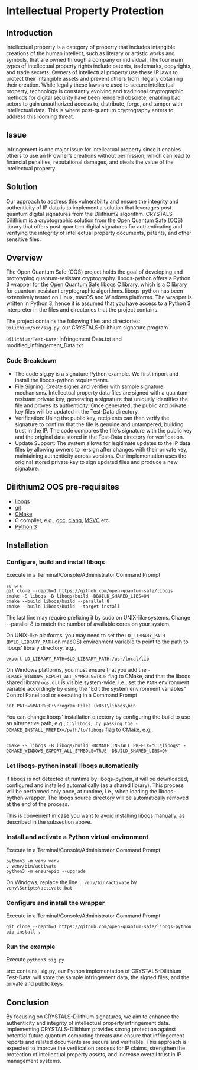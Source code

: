 # Intellectual Property Protection

## Introduction
Intellectual property is a category of property that includes intangible creations of the human intellect, such as literary or artistic works and symbols, that are owned through a company or individual. The four main types of intellectual property rights include patents, trademarks, copyrights, and trade secrets. Owners of intellectual property use these IP laws to protect their intangible assets and prevent others from illegally obtaining their creation. While legally these laws are used to secure intellectual property, technology is constantly evolving and traditional cryptographic methods for digital security have been rendered obsolete, enabling bad actors to gain unauthorized access to, distribute, forge, and tamper with intellectual data. This is where post-quantum cryptography enters to address this looming threat. 

## Issue
Infringement is one major issue for intellectual property since it enables others to use an IP owner’s creations without permission, which can lead to financial penalties, reputational damages, and steals the value of the intellectual property. 

## Solution
Our approach to address this vulnerability and ensure the integrity and authenticity of IP data is to implement a solution that leverages post-quantum digital signatures from the Dilithium2 algorithm. CRYSTALS-Dilithium is a cryptographic solution from the Open Quantum Safe (OQS) library that offers post-quantum digital signatures for authenticating and verifying the integrity of intellectual property documents, patents, and other sensitive files.


## Overview
The Open Quantum Safe (OQS) project holds the goal of developing and prototyping quantum-resistant cryptography. liboqs-python offers a Python 3 wrapper for the [Open Quantum Safe](https://openquantumsafe.org/) [liboqs](https://github.com/open-quantum-safe/liboqs/) C library, which is a C library for quantum-resistant cryptographic algorithms. liboqs-python has been extensively tested on Linux, macOS and Windows platforms. The wrapper is written in Python 3, hence it is assumed that you have access to a Python 3 interpreter in the files and directories that the project contains.

The project contains the following files and directories:
`Dilithium/src/sig.py`: our CRYSTALS-Dilithium signature program

`Dilithium/Test-Data`: Infringement Data.txt and modified_Infringement_Data.txt

### Code Breakdown
* The code sig.py is a signature Python example. We first import and install the liboqs-python requirements.
* File Signing: Create signer and verifier with sample signature mechanisms. Intellectual property data files are signed with a quantum-resistant private key, generating a signature that uniquely identifies the file and proves its authenticity. Once generated, the public and private key files will be updated in the Test-Data directory.
* Verification: Using the public key, recipients can then verify the signature to confirm that the file is genuine and untampered, building trust in the IP. The code compares the file’s signature with the public key and the original data stored in the Test-Data directory for verification.
* Update Support: The system allows for legitimate updates to the IP data files by allowing owners to re-sign after changes with their private key, maintaining authenticity across versions. Our implementation uses the original stored private key to sign updated files and produce a new signature.


## Dilithium2 OQS pre-requisites
* [liboqs](https://github.com/open-quantum-safe/liboqs)
* [git](https://git-scm.com/)
* [CMake](https://cmake.org/)
* C compiler, e.g., [gcc](https://gcc.gnu.org/), [clang](https://clang.llvm.org/), [MSVC](https://visualstudio.microsoft.com/vs/) etc.
* [Python 3](https://www.python.org/)


## Installation

### Configure, build and install liboqs

Execute in a Terminal/Console/Administrator Command Prompt

```
cd src
git clone --depth=1 https://github.com/open-quantum-safe/liboqs
cmake -S liboqs -B liboqs/build -DBUILD_SHARED_LIBS=ON
cmake --build liboqs/build --parallel 8
cmake --build liboqs/build --target install

```

The last line may require prefixing it by sudo on UNIX-like systems. Change --parallel 8 to match the number of available cores on your system.

On UNIX-like platforms, you may need to set the `LD_LIBRARY_PATH` (`DYLD_LIBRARY_PATH` on macOS) environment variable to point to the path to liboqs' library directory, e.g.,

```
export LD_LIBRARY_PATH=$LD_LIBRARY_PATH:/usr/local/lib

```

On Windows platforms, you must ensure that you add the `-DCMAKE_WINDOWS_EXPORT_ALL_SYMBOLS=TRUE` flag to CMake, and that the liboqs shared library `oqs.dll` is visible system-wide, i.e., set the `PATH` environment variable accordingly by using the "Edit the system environment variables" Control Panel tool or executing in a Command Prompt

```
set PATH=%PATH%;C:\Program Files (x86)\liboqs\bin

```

You can change liboqs' installation directory by configuring the build to use an alternative path, e.g., `C:\liboqs, by passing the -DCMAKE_INSTALL_PREFIX=/path/to/liboqs` flag to CMake, e.g.,

```

cmake -S liboqs -B liboqs/build -DCMAKE_INSTALL_PREFIX="C:\liboqs" -DCMAKE_WINDOWS_EXPORT_ALL_SYMBOLS=TRUE -DBUILD_SHARED_LIBS=ON

```

### Let liboqs-python install liboqs automatically

If liboqs is not detected at runtime by liboqs-python, it will be downloaded, configured and installed automatically (as a shared library). This process will be performed only once, at runtime, i.e., when loading the liboqs-python wrapper. The liboqs source directory will be automatically removed at the end of the process.

This is convenient in case you want to avoid installing liboqs manually, as described in the subsection above.

### Install and activate a Python virtual environment

Execute in a Terminal/Console/Administrator Command Prompt

```
python3 -m venv venv
. venv/bin/activate
python3 -m ensurepip --upgrade
```

On Windows, replace the line `. venv/bin/activate` by `venv\Scripts\activate.bat`

### Configure and install the wrapper

Execute in a Terminal/Console/Administrator Command Prompt

```
git clone --depth=1 https://github.com/open-quantum-safe/liboqs-python
pip install .
```

### Run the example

Execute `python3 sig.py`

src: contains, sig.py, our Python implementation of CRYSTALS-Dilithium
Test-Data: will store the sample infringement data, the signed files, and the private and public keys


## Conclusion
 By focusing on CRYSTALS-Dilithium signatures, we aim to enhance the authenticity and integrity of intellectual property infringement data. Implementing CRYSTALS-Dilithium  provides strong protection against potential future quantum computing threats and ensure that infringement reports and related documents are secure and verifiable. This approach is expected to improve the verification process for IP claims, strengthen the protection of intellectual property assets, and increase overall trust in IP management systems.
